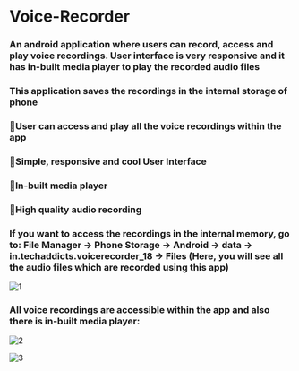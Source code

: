 # Voice-Recorder
### An android application where users can record, access and play voice recordings. User interface is very responsive and it has in-built media player to play the recorded audio files

### This application saves the recordings in the internal storage of phone
### 🔰User can access and play all the voice recordings within the app
### 🔰Simple, responsive and cool User Interface
### 🔰In-built media player
### 🔰High quality audio recording
### If you want to access the recordings in the internal memory, go to: File Manager -> Phone Storage -> Android -> data -> in.techaddicts.voicerecorder_18 -> Files (Here, you will see all the audio files which are recorded using this app)

![1](https://user-images.githubusercontent.com/44981613/89562585-d1a0d200-d837-11ea-84da-a81201bafbad.jpg)

### All voice recordings are accessible within the app and also there is in-built media player:
![2](https://user-images.githubusercontent.com/44981613/89562607-d8c7e000-d837-11ea-8a1d-80ec9928e634.jpg)

![3](https://user-images.githubusercontent.com/44981613/89562619-debdc100-d837-11ea-9c31-405e30c335e6.jpg)
